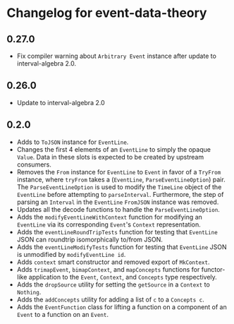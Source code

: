 # Changelog for event-data-theory

## 0.27.0
* Fix compiler warning about `Arbitrary Event` instance after update to interval-algebra 2.0.

## 0.26.0
* Update to interval-algebra 2.0

## 0.2.0

* Adds to `ToJSON` instance for `EventLine`.
* Changes the first 4 elements of an `EventLine` to simply the opaque `Value`.
Data in these slots is expected to be created by upstream consumers.
* Removes the `From` instance for `EventLine` to `Event` in favor of
a `TryFrom` instance,
where `tryFrom` takes a (`EventLine`, `ParseEventLineOption`) pair.
The `ParseEventLineOption` is used to modify the `TimeLine` object of the `EventLine`
before attempting to `parseInterval`.
Furthermore, the step of parsing an `Interval` in the `EventLine` `FromJSON` instance was removed.
* Updates all the decode functions to handle the `ParseEventLineOption`.
* Adds the `modifyEventLineWithContext` function for modifying an `EventLine` via its corresponding `Event`'s  `Context` representation.
* Adds the `eventLineRoundTripTests` function
for testing that `EventLine` JSON can roundtrip isomorphically to/from JSON.
* Adds the `eventLineModifyTests` function
for testing that `EventLine` JSON is unmodified by `modifyEventLine id`.
* Adds `context` smart constructor and removed export of `MkContext`.
* Adds `trimapEvent`, `bimapContext`, and `mapConcepts` functions for functor-like
application to the `Event`, `Context`, and `Concepts` type respectively.
* Adds the `dropSource` utility for setting the `getSource` in a `Context` to `Nothing`.
* Adds the `addConcepts` utility for adding a list of `c` to a `Concepts c`.
* Adds the `EventFunction` class for lifting a function on a component of an `Event` to a function on an `Event`.
